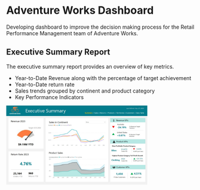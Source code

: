 # Adventure Works Dashboard
Developing dashboard to improve the decision making process for the Retail Performance Management team of Adventure Works.

## Executive Summary Report
The executive summary report provides an overview of key metrics. 
- Year-to-Date Revenue along with the percentage of target achievement 
- Year-to-Date return rate
- Sales trends grouped by continent and product category
- Key Performance Indicators
<img src="https://github.com/Helena-ys/Adventure-Works/blob/main/Executive%20Summary%20Report.JPG" width=75% height=75%>
